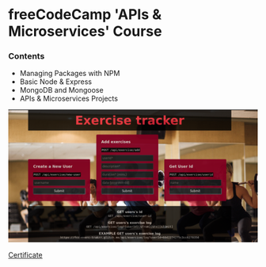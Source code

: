 # freeCodeCamp 'APIs & Microservices' Course

### Contents

- Managing Packages with NPM
- Basic Node & Express
- MongoDB and Mongoose
- APIs & Microservices Projects

![screenshot](https://github.com/JorgePiaggio/Courses/blob/master/freeCodeCamp-APIs-and-Microservices/APIs%20and%20Microservices%20Projects/Exercise%20Tracker/Captura%20de%20pantalla%20de%202021-01-28%2011-07-33.png)

[Certificate](https://www.freecodecamp.org/certification/chorche/apis-and-microservices)

